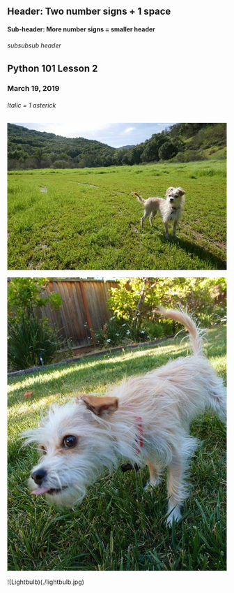## Header: Two number signs + 1 space

#### Sub-header: More number signs = smaller header

###### subsubsub header


## Python 101 Lesson 2
### March 19, 2019

###### *Italic = 1 asterick*
###### 
###### 


![MiGato](./MiGato.jpg)

![MiPerro](./MiPerro.jpg)

![Lightbulb)(./lightbulb.jpg)
